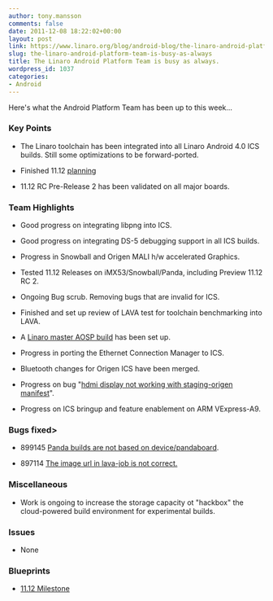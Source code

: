 ```yaml
---
author: tony.mansson
comments: false
date: 2011-12-08 18:22:02+00:00
layout: post
link: https://www.linaro.org/blog/android-blog/the-linaro-android-platform-team-is-busy-as-always/
slug: the-linaro-android-platform-team-is-busy-as-always
title: The Linaro Android Platform Team is busy as always.
wordpress_id: 1037
categories:
- Android
---
```


Here's what the Android Platform Team has been up to this week...


### Key Points





	
  * The Linaro toolchain has been integrated into all Linaro Android 4.0 ICS builds. Still some optimizations to be forward-ported.

	
  * Finished 11.12 [planning](https://launchpad.net/linaro-android/+milestone/11.12)

	
  * 11.12 RC Pre-Release 2 has been validated on all major boards.




### Team Highlights





	
  * Good progress on integrating libpng into ICS.

	
  * Good progress on integrating DS-5 debugging support in all ICS builds.

	
  * Progress in Snowball and Origen MALI h/w accelerated Graphics.

	
  * Tested 11.12 Releases on iMX53/Snowball/Panda, including Preview 11.12 RC 2.

	
  * Ongoing Bug scrub. Removing bugs that are invalid for ICS.

	
  * Finished and set up review of LAVA test for toolchain benchmarking into LAVA.

	
  * A [Linaro master AOSP build](https://android-build.linaro.org/builds/~linaro-android/aosp-panda/) has been set up.

	
  * Progress in porting the Ethernet Connection Manager to ICS.

	
  * Bluetooth changes for Origen ICS have been merged.

	
  * Progress on bug "[hdmi display not working with staging-origen manifest](https://bugs.launchpad.net/linaro-android/+bug/888644)".

	
  * Progress on ICS bringup and feature enablement on ARM VExpress-A9.




### Bugs fixed>





	
  * 899145 [Panda builds are not based on device/pandaboard](https://bugs.launchpad.net/linaro-android/+bug/899145).

	
  * 897114 [The image url in lava-job is not correct.](https://bugs.launchpad.net/linaro-android/+bug/897114)




### Miscellaneous





	
  * Work is ongoing to increase the storage capacity ot "hackbox" the cloud-powered build environment for experimental builds.




### Issues





	
  * None




### Blueprints





	
  * [11.12 Milestone](https://launchpad.net/linaro-android/+milestone/11.12)


